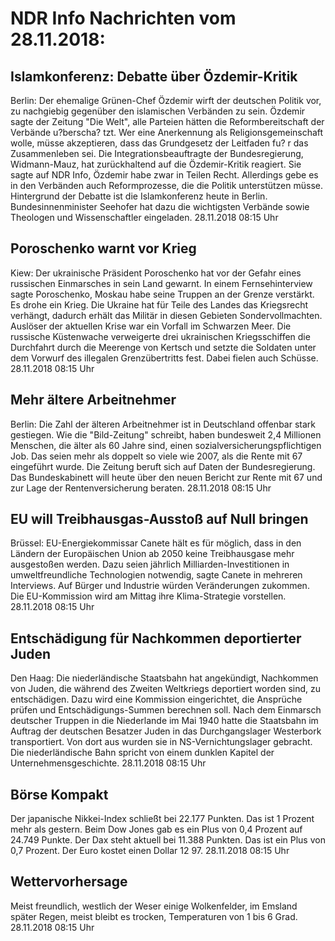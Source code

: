 # NDR Info Nachrichten vom 28.11.2018:


## Islamkonferenz: Debatte über Özdemir-Kritik
Berlin: Der ehemalige Grünen-Chef Özdemir wirft der deutschen Politik vor, zu nachgiebig gegenüber den islamischen Verbänden zu sein. Özdemir sagte der Zeitung "Die Welt", alle Parteien hätten die Reformbereitschaft der Verbände u?berscha? tzt. Wer eine Anerkennung als Religionsgemeinschaft wolle, müsse akzeptieren, dass das Grundgesetz der Leitfaden fu? r das Zusammenleben sei. Die Integrationsbeauftragte der Bundesregierung, Widmann-Mauz, hat zurückhaltend auf die Özdemir-Kritik reagiert. Sie sagte auf NDR Info, Özdemir habe zwar in Teilen Recht. Allerdings gebe es in den Verbänden auch Reformprozesse, die die Politik unterstützen müsse. Hintergrund der Debatte ist die Islamkonferenz heute in Berlin. Bundesinnenminister Seehofer hat dazu die wichtigsten Verbände sowie Theologen und Wissenschaftler eingeladen. 28.11.2018 08:15 Uhr 

## Poroschenko warnt vor Krieg
Kiew:	Der ukrainische Präsident Poroschenko hat vor der Gefahr eines russischen Einmarsches in sein Land gewarnt. In einem Fernsehinterview sagte Poroschenko, Moskau habe seine Truppen an der Grenze verstärkt. Es drohe ein Krieg. Die Ukraine hat für Teile des Landes das Kriegsrecht verhängt, dadurch erhält das Militär in diesen Gebieten Sondervollmachten. Auslöser der aktuellen Krise war ein Vorfall im Schwarzen Meer. Die russische Küstenwache verweigerte drei ukrainischen Kriegsschiffen die Durchfahrt durch die Meerenge von Kertsch und setzte die Soldaten unter dem Vorwurf des illegalen Grenzübertritts fest. Dabei fielen auch Schüsse. 28.11.2018 08:15 Uhr 

## Mehr ältere Arbeitnehmer
Berlin: Die Zahl der älteren Arbeitnehmer ist in Deutschland offenbar stark gestiegen. Wie die "Bild-Zeitung" schreibt, haben bundesweit 2,4 Millionen Menschen, die älter als 60 Jahre sind, einen sozialversicherungspflichtigen Job. Das seien mehr als doppelt so viele wie 2007, als die Rente mit 67 eingeführt wurde. Die Zeitung beruft sich auf Daten der Bundesregierung. Das Bundeskabinett will heute über den neuen Bericht zur Rente mit 67 und zur Lage der Rentenversicherung beraten. 28.11.2018 08:15 Uhr 

## EU will Treibhausgas-Ausstoß auf Null bringen
Brüssel:	EU-Energiekommissar Canete hält es für möglich, dass in den Ländern der Europäischen Union ab 2050 keine Treibhausgase mehr ausgestoßen werden. Dazu seien jährlich Milliarden-Investitionen in umweltfreundliche Technologien notwendig, sagte Canete in mehreren Interviews. Auf Bürger und Industrie würden Veränderungen zukommen. Die EU-Kommission wird am Mittag ihre Klima-Strategie vorstellen. 28.11.2018 08:15 Uhr 

## Entschädigung für Nachkommen deportierter Juden
Den Haag: Die niederländische Staatsbahn hat angekündigt, Nachkommen von Juden, die während des Zweiten Weltkriegs deportiert worden sind, zu entschädigen. Dazu wird eine Kommission eingerichtet, die Ansprüche prüfen und Entschädigungs-Summen berechnen soll. Nach dem Einmarsch deutscher Truppen in die Niederlande im Mai 1940 hatte die Staatsbahn im Auftrag der deutschen Besatzer Juden in das Durchgangslager Westerbork transportiert. Von dort aus wurden sie in NS-Vernichtungslager gebracht. Die niederländische Bahn spricht von einem dunklen Kapitel der Unternehmensgeschichte. 28.11.2018 08:15 Uhr 

## Börse Kompakt
Der japanische Nikkei-Index schließt bei 22.177 Punkten. Das ist 1 Prozent mehr als gestern. Beim Dow Jones gab es ein Plus von 0,4 Prozent auf 24.749  Punkte. Der Dax steht aktuell bei 11.388 Punkten. Das ist ein Plus von 0,7 Prozent. Der Euro kostet einen Dollar 12 97. 28.11.2018 08:15 Uhr 

## Wettervorhersage
Meist freundlich, westlich der Weser einige Wolkenfelder, im Emsland später Regen, meist bleibt es trocken, Temperaturen von 1 bis 6 Grad. 28.11.2018 08:15 Uhr 
